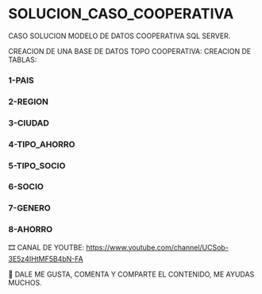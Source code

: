 # SOLUCION_CASO_COOPERATIVA
CASO SOLUCION MODELO DE DATOS COOPERATIVA SQL SERVER.

CREACION DE UNA BASE DE DATOS TOPO COOPERATIVA:
CREACION DE TABLAS:

### 1-PAIS
### 2-REGION
### 3-CIUDAD
### 4-TIPO_AHORRO
### 5-TIPO_SOCIO
### 6-SOCIO
### 7-GENERO
### 8-AHORRO

🎞 CANAL DE YOUTBE:
https://www.youtube.com/channel/UCSob-3E5z4IHtMF5B4bN-FA

💚 DALE ME GUSTA, COMENTA Y COMPARTE EL CONTENIDO, ME AYUDAS MUCHOS.

